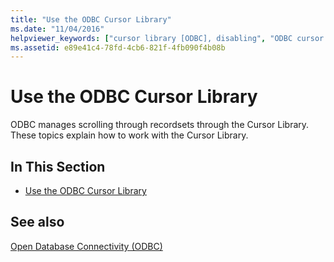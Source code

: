 ```yaml
---
title: "Use the ODBC Cursor Library"
ms.date: "11/04/2016"
helpviewer_keywords: ["cursor library [ODBC], disabling", "ODBC cursor library [ODBC], disabling"]
ms.assetid: e89e41c4-78fd-4cb6-821f-4fb090f4b08b
---
```

# Use the ODBC Cursor Library

ODBC manages scrolling through recordsets through the Cursor Library. These topics explain how to work with the Cursor Library.

## In This Section

- [Use the ODBC Cursor Library](../../data/odbc/odbc-the-odbc-cursor-library.md)

## See also

[Open Database Connectivity (ODBC)](../../data/odbc/open-database-connectivity-odbc.md)

